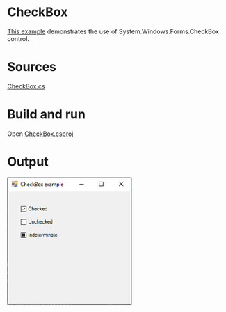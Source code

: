 # CheckBox

[This example](.) demonstrates the use of System.Windows.Forms.CheckBox control.

# Sources

[CheckBox.cs](CheckBox.cs)

# Build and run

Open [CheckBox.csproj](CheckBox.csproj)

# Output

![Screenshot](../../docs/Pictures/Forms/CheckBox.png)

